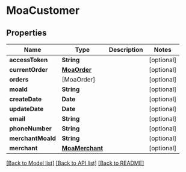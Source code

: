 # MoaCustomer

## Properties
Name | Type | Description | Notes
------------ | ------------- | ------------- | -------------
**accessToken** | **String** |  | [optional] 
**currentOrder** | [**MoaOrder**](MoaOrder.md) |  | [optional] 
**orders** | [MoaOrder] |  | [optional] 
**moaId** | **String** |  | [optional] 
**createDate** | **Date** |  | [optional] 
**updateDate** | **Date** |  | [optional] 
**email** | **String** |  | [optional] 
**phoneNumber** | **String** |  | [optional] 
**merchantMoaId** | **String** |  | [optional] 
**merchant** | [**MoaMerchant**](MoaMerchant.md) |  | [optional] 

[[Back to Model list]](../README.md#documentation-for-models) [[Back to API list]](../README.md#documentation-for-api-endpoints) [[Back to README]](../README.md)


